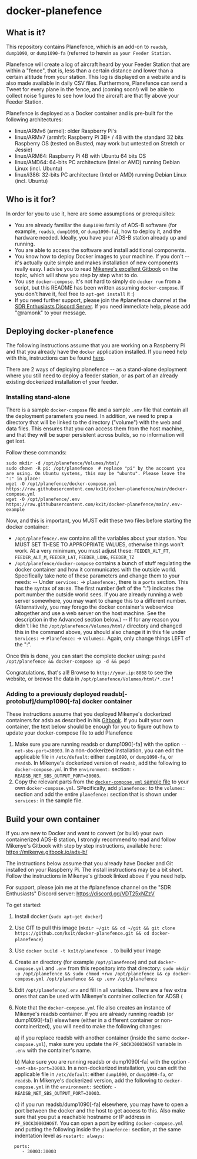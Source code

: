 # docker-planefence

## What is it?

This repository contains Planefence, which is an add-on to `readsb`, `dump1090`, or `dump1090-fa` (referred to herein as `your Feeder Station`.

Planefence will create a log of aircraft heard by your Feeder Station that are within a "fence", that is, less than a certain distance and lower than a certain
altitude from your station. This log is displayed on a website and is also made available in daily CSV files.
Furthermore, Planefence can send a Tweet for every plane in the fence, and (coming soon!) will be able to collect noise figures to see how loud the aircraft are that fly above your Feeder Station.

Planefence is deployed as a Docker container and is pre-built for the following architectures:
- linux/ARMv6 (armel): older Raspberry Pi's
- linux/ARMv7 (armhf): Raspberry Pi 3B+ / 4B with the standard 32 bits Raspberry OS (tested on Busted, may work but untested on Stretch or Jessie)
- linux/ARM64: Raspberry Pi 4B with Ubuntu 64 bits OS
- linux/AMD64: 64-bits PC architecture (Intel or AMD) running Debian Linux (incl. Ubuntu)
- linux/i386: 32-bits PC architecture (Intel or AMD) running Debian Linux (incl. Ubuntu)

## Who is it for?
In order for you to use it, here are some assumptions or prerequisites:

- You are already familiar the `dump1090` family of ADS-B software (for example, `readsb`, `dump1090`, or `dump1090-fa`), how to deploy it, and the hardware needed. Ideally, you have your ADS-B station already up and running.
- You are able to access the software and install additional components.
- You know how to deploy Docker images to your machine. If you don't -- it's actually quite simple and makes installation of new components really easy. I advise you to read [Mikenye's excellent Gitbook](https://mikenye.gitbook.io/ads-b/) on the topic, which will show you step by step what to do.
- You use `docker-compose`. It's not hard to simply do `docker run` from a script, but this README has been written assuming `docker-compose`. If you don't have it, feel free to `apt-get install` it :)
- If you need further support, please join the #planefence channel at the [SDR Enthusiasts Discord Server](https://discord.gg/VDT25xNZzV). If you need immediate help, please add "@ramonk" to your message. 

## Deploying `docker-planefence`

The following instructions assume that you are working on a Raspberry Pi and that you already have the `docker` application installed. If you need help with this, instructions can be found [here](https://mikenye.gitbook.io/ads-b/setting-up-the-host-system/install-docker). 

There are 2 ways of deploying planefence -- as a stand-alone deployment where you still need to deploy a feeder station, or as part of an already existing dockerized installation of your feeder.

### Installing stand-alone
There is a sample `docker-compose` file and a sample `.env` file that contain all the deployment parameters you need. In addition, we need to prep a directory that will be linked to the directory ("volume") with the web and data files. This ensures that you can access them from the host machine, and that they will be super persistent across builds, so no information will get lost.

Follow these commands:
```
sudo mkdir -d /opt/planefence/Volumes/html/
sudo chown -R pi: /opt/planefence  # replace "pi" by the account you are using. On Ubuntu systems, this may be "ubuntu". Please leave the ":" in place! 
wget -O /opt/planefence/docker-compose.yml https://raw.githubusercontent.com/kx1t/docker-planefence/main/docker-compose.yml
wget -O /opt/planefence/.env https://raw.githubusercontent.com/kx1t/docker-planefence/main/.env-example
```
Now, and this is important, you MUST edit these two files before starting the docker container:
- `/opt/planefence/.env` contains all the variables about your station. You MUST SET THESE TO APPROPRIATE VALUES, otherwise things won't work. At a very minimum, you must adjust these: `FEEDER_ALT_FT`, `FEEDER_ALT_M`, `FEEDER_LAT`, `FEEDER_LONG`, `FEEDER_TZ`
- `/opt/planefence/docker-compose` contains a bunch of stuff regulating the docker container and how it communicates with the outside world. Specifically take note of these parameters and change them to your needs:
-- Under `services:` -> `planefence:`, there is a `ports` section. This has the syntax of `80:80`. The first number (left of the ":") indicates the port number the outside world sees. If you are already running a web server somewhere, you may want to change this to a different number. (Alternatively, you may forego the docker container's webservice altogether and use a web server on the host machine. See the description in the Advanced section below.)
-- If for any reason you didn't like the `/opt/planefence/Volumes/html/` directory and changed this in the command above, you should also change it in this file under `Services:` -> `Planefence:` -> `Volumes:`. Again, only change things LEFT of the ":". 

Once this is done, you can start the complete docker using:
```pushd /opt/planefence && docker-compose up -d && popd```

Congratulations, that's all! Browse to `http://your.ip:8088` to see the website, or browse the data in `/opt/planefence/Volumes/html/*.csv` !

### Adding to a previously deployed readsb[-protobuf]/dump1090[-fa] docker container
These instructions assume that you deployed Mikenye's dockerized containers for adsb as described in his [Gitbook](https://mikenye.gitbook.io/ads-b/). If you built your own container, the text below should be enough for you to figure out how to update your docker-compose file to add Planefence

1. Make sure you are running readsb or dump1090[-fa] with the option `--net-sbs-port=30003`. In a non-dockerized installation, you can edit the applicable file in `/etc/default`: either `dump1090`, or `dump1090-fa`, or `readsb`. In Mikenye's dockerized version of `readsb`, add the following to `docker-compose.yml` in the `environment:` section: `- READSB_NET_SBS_OUTPUT_PORT=30003`.
2. Copy the relevant parts from the [`docker-compose.yml` sample file](https://raw.githubusercontent.com/kx1t/docker-planefence/main/docker-compose.yml) to your own `docker-compose.yml`. SPecifically, add `planefence:` to the `volumes:` section and add the entire `planefence:` section that is shown under `services:` in the sample file.












## Build your own container

If you are new to Docker and want to convert (or build) your own containerized ADS-B station, I strongly recommend to read and follow Mikenye's Gitbook with step by step instructions, available here: https://mikenye.gitbook.io/ads-b/

The instructions below assume that you already have Docker and Git installed on your Raspberry Pi. The install instructions may be a bit short. Follow the instructions in Mikenye's gitbook linked above if you need help.

For support, please join me at the #planefence channel on the "SDR Enthusiasts" Discord server: https://discord.gg/VDT25xNZzV

To get started:
1. Install docker (`sudo apt-get docker`)
2. Use GIT to pull this image (`mkdir ~/git && cd ~/git && git clone https://github.com/kx1t/docker-planefence.git && cd docker-planefence`)
3. Use `docker build -t kx1t/planefence .` to build your image
4. Create an directory (for example `/opt/planefence`) and put `docker-compose.yml` and `.env` from this repository into that directory:
   `sudo mkdir -p /opt/planefence && sudo chmod +rwx /opt/planefence && cp docker-compose.yml /opt/planefence && cp .env /opt/planefence`
5. Edit `/opt/planefence/.env` and fill in all variables. There are a few extra ones that can be used with Mikenye's container collection for ADSB (
6. Note that the `docker-compose.yml` file also creates an instance of Mikenye's readsb container. If you are already running readsb (or dump1090[-fa]) elsewhere (either in a different container or non-containerized), you will need to make the following changes:

   a) if you replace readsb with another container (inside the same `docker-compose.yml`), make sure you update the `PF_SOCK30003HOST` variable in `.env` with the container's name.

   b) Make sure you are running readsb or dump1090[-fa] with the option `--net-sbs-port=30003`. In a non-dockerized installation, you can edit the applicable file in `/etc/default`: either `dump1090`, or `dump1090-fa`, or `readsb`. In Mikenye's dockerized version, add the following to `docker-compose.yml` in the `environment:` section: `- READSB_NET_SBS_OUTPUT_PORT=30003`.

   c) if you run readsb/dump1090[-fa] elsewhere, you may have to open a port between the docker and the host to get access to this. Also make sure that you put a reachable hostname or IP address in `PF_SOCK30003HOST`. You can open a port by editing `docker-compose.yml` and putting the following inside the `planefence:` section, at the same indentation level as `restart: always`:
```
   ports:
      - 30003:30003
```
